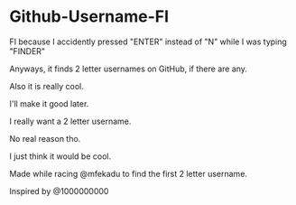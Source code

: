 # Github-Username-FI

FI because I accidently pressed "ENTER" instead of "N" while I was typing "FINDER"

Anyways, it finds 2 letter usernames on GitHub, if there are any.

Also it is really cool.

I'll make it good later.

I really want a 2 letter username.

No real reason tho.

I just think it would be cool.

Made while racing @mfekadu to find the first 2 letter username.

Inspired by @1000000000
